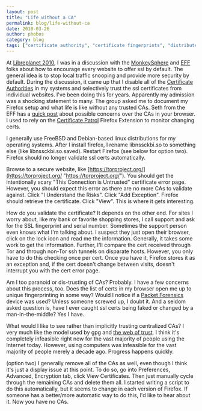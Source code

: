 ```yaml
---
layout: post
title: "Life without a CA"
permalink: blog/life-without-ca
date: 2010-03-26
author: phobos
category: blog
tags: ["certificate authority", "certificate fingerprints", "distributed trust", "firefox", "ssl errors"]
---
```


At [Libreplanet 2010](http://libreplanet.org/), I was in a discussion with the [MonkeySphere](https://web.monkeysphere.info/) and [EFF](https://www.eff.org/) folks about how to encourage every website to offer ssl by default. The general idea is to stop local traffic snooping and provide more security by default. During the discussion, it came up that I disable all of the [Certificate Authorities](http://en.wikipedia.org/wiki/Certificate_authority) in my systems and selectively trust the ssl certificates from individual websites. I've been doing this for years. Apparently my admission was a shocking statement to many. The group asked me to document my Firefox setup and what life is like without any trusted CAs. Seth from the EFF has a [quick post](https://www.eff.org/deeplinks/2010/03/researchers-reveal-likelihood-governments-fake-ssl) about possible concerns over the CAs in your browser. I used to rely on the [Certificate Patrol](https://addons.mozilla.org/en-US/firefox/addon/6415) Firefox Extension to monitor changing certs.

I generally use FreeBSD and Debian-based linux distributions for my operating systems. After I install firefox, I rename libnssckbi.so to something else (like libnssckbi.so.saved). Restart Firefox (see below for option two). Firefox should no longer validate ssl certs automatically.

Browse to a secure website, like [https://torproject.org/](https://torproject.org/ "https://torproject.org/"). You should get the intentionally scary "This Connection is Untrusted" certificate error page. However, you should expect this error as there are no more CAs to validate against. Click "I Understand the Risks". Click "Add Exception". Firefox should retrieve the certificate. Click "View". This is where it gets interesting.

How do you validate the certificate? It depends on the other end. For sites I worry about, like my bank or favorite shopping stores, I call support and ask for the SSL fingerprint and serial number. Sometimes the support person even knows what I'm talking about. I suspect they just open their browser, click on the lock icon and read me the information. Generally, it takes some work to get the information. Further, I'll compare the cert received through Tor and through non-Tor ssh tunnels on disparate hosts. However, you only have to do this checking once per cert. Once you have it, Firefox stores it as an exception and, if the cert doesn't change between visits, doesn't interrupt you with the cert error page.

Am I too paranoid or dis-trusting of CAs? Probably. I have a few concerns about this process, too. Does the list of certs in my browser open me up to unique fingerprinting in some way? Would I notice if a [Packet Forensics](http://www.wired.com/threatlevel/2010/03/packet-forensics/) device was used? Unless someone screwed up, I doubt it. And a seldom asked question is, have I ever caught ssl certs being faked or changed by a man-in-the-middle? Yes I have.

What would I like to see rather than implicitly trusting centralized CAs? I very much like the model used by gpg and [the web of trust](http://en.wikipedia.org/wiki/Web_of_trust). I think it's completely infeasible right now for the vast majority of people using the Internet today. However, using computers was infeasible for the vast majority of people merely a decade ago. Progress happens quickly.

(option two)
 I generally remove all of the CAs as well, even though I think it's just a display issue at this point. To do so, go into Preferences, Advanced, Encryption tab, click View Certificates. Then just manually cycle through the remaining CAs and delete them all. I started writing a script to do this automatically, but it seems to change in each version of Firefox. If someone has a better/more automatic way to do this, I'd like to hear about it. Now you have no CAs.

